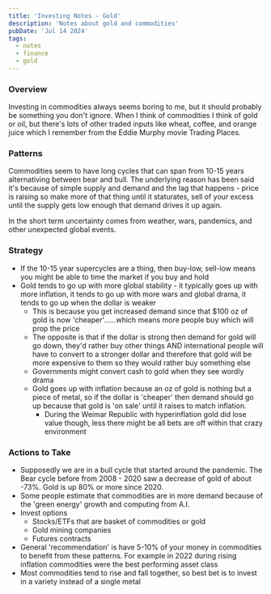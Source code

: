 ```yaml
---
title: 'Investing Notes - Gold'
description: 'Notes about gold and commodities'
pubDate: 'Jul 14 2024'
tags:
  - notes
  - finance
  - gold
---
```


### Overview
Investing in commodities always seems boring to me, but it should probably be something you don't ignore.  When I think of commodities I think of gold or oil, but there's lots of other traded inputs like wheat, coffee, and orange juice which I remember from the Eddie Murphy movie Trading Places.

### Patterns
Commodities seem to have long cycles that can span from 10-15 years alternativing between bear and bull.  The underlying reason has been said it's because of simple supply and demand and the lag that happens - price is raising so make more of that thing until it staturates, sell of your excess until the supply gets low enough that demand drives it up again.

In the short term uncertainty comes from weather, wars, pandemics, and other unexpected global events.

### Strategy

* If the 10-15 year supercycles are a thing, then buy-low, sell-low means you might be able to time the market if you buy and hold
* Gold tends to go up with more global stability - it typically goes up with more inflation, it tends to go up with more wars and global drama, it tends to go up when the dollar is weaker
    * This is because you get increased demand since that $100 oz of gold is now 'cheaper'……which means more people buy which will prop the price
    * The opposite is that if the dollar is strong then demand for gold will go down, they'd rather buy other things AND international people will have to convert to a stronger dollar and therefore that gold will be more expensive to them so they would rather buy something else
    * Governments might convert cash to gold when they see wordly drama
    * Gold goes up with inflation because an oz of gold is nothing but a piece of metal, so if the dollar is 'cheaper' then demand should go up because that gold is 'on sale' until it raises to match inflation.
        * During the Weimar Republic with hyperinflation gold did lose value though, less there might be all bets are off within that crazy environment

### Actions to Take 
* Supposedly we are in a bull cycle that started around the pandemic.  The Bear cycle before from 2008 - 2020 saw a decrease of gold of about -73%.  Gold is up 80% or more since 2020.  
* Some people estimate that commodities are in more demand because of the 'green energy' growth and computing from A.I.
* Invest options
    * Stocks/ETFs that are basket of commodities or gold
    * Gold mining companies
    * Futures contracts 
* General 'recommendation' is have 5-10% of your money in commodities to benefit from these patterns.  For example in 2022 during rising inflation commodities were the best performing asset class
* Most commodities tend to rise and fall together, so best bet is to invest in a variety instead of a single metal